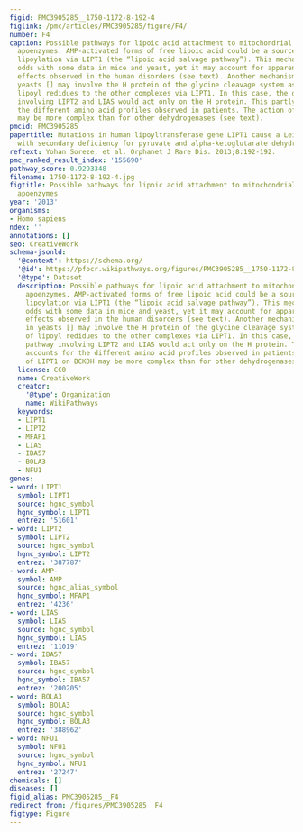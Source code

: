 ```yaml
---
figid: PMC3905285__1750-1172-8-192-4
figlink: /pmc/articles/PMC3905285/figure/F4/
number: F4
caption: Possible pathways for lipoic acid attachment to mitochondrial α-ketodehydrogenase
  apoenzymes. AMP-activated forms of free lipoic acid could be a source of direct
  lipoylation via LIPT1 (the “lipoic acid salvage pathway”). This mechanism is at
  odds with some data in mice and yeast, yet it may account for apparent compensatory
  effects observed in the human disorders (see text). Another mechanism proposed in
  yeasts [] may involve the H protein of the glycine cleavage system as a donor of
  lipoyl redidues to the other complexes via LIPT1. In this case, the de novo pathway
  involving LIPT2 and LIAS would act only on the H protein. This partly accounts for
  the different amino acid profiles observed in patients. The action of LIPT1 on BCKDH
  may be more complex than for other dehydrogenases (see text).
pmcid: PMC3905285
papertitle: Mutations in human lipoyltransferase gene LIPT1 cause a Leigh disease
  with secondary deficiency for pyruvate and alpha-ketoglutarate dehydrogenase.
reftext: Yohan Soreze, et al. Orphanet J Rare Dis. 2013;8:192-192.
pmc_ranked_result_index: '155690'
pathway_score: 0.9293348
filename: 1750-1172-8-192-4.jpg
figtitle: Possible pathways for lipoic acid attachment to mitochondrial Alpha-ketodehydrogenase
  apoenzymes
year: '2013'
organisms:
- Homo sapiens
ndex: ''
annotations: []
seo: CreativeWork
schema-jsonld:
  '@context': https://schema.org/
  '@id': https://pfocr.wikipathways.org/figures/PMC3905285__1750-1172-8-192-4.html
  '@type': Dataset
  description: Possible pathways for lipoic acid attachment to mitochondrial α-ketodehydrogenase
    apoenzymes. AMP-activated forms of free lipoic acid could be a source of direct
    lipoylation via LIPT1 (the “lipoic acid salvage pathway”). This mechanism is at
    odds with some data in mice and yeast, yet it may account for apparent compensatory
    effects observed in the human disorders (see text). Another mechanism proposed
    in yeasts [] may involve the H protein of the glycine cleavage system as a donor
    of lipoyl redidues to the other complexes via LIPT1. In this case, the de novo
    pathway involving LIPT2 and LIAS would act only on the H protein. This partly
    accounts for the different amino acid profiles observed in patients. The action
    of LIPT1 on BCKDH may be more complex than for other dehydrogenases (see text).
  license: CC0
  name: CreativeWork
  creator:
    '@type': Organization
    name: WikiPathways
  keywords:
  - LIPT1
  - LIPT2
  - MFAP1
  - LIAS
  - IBA57
  - BOLA3
  - NFU1
genes:
- word: LIPT1
  symbol: LIPT1
  source: hgnc_symbol
  hgnc_symbol: LIPT1
  entrez: '51601'
- word: LIPT2
  symbol: LIPT2
  source: hgnc_symbol
  hgnc_symbol: LIPT2
  entrez: '387787'
- word: AMP-
  symbol: AMP
  source: hgnc_alias_symbol
  hgnc_symbol: MFAP1
  entrez: '4236'
- word: LIAS
  symbol: LIAS
  source: hgnc_symbol
  hgnc_symbol: LIAS
  entrez: '11019'
- word: IBA57
  symbol: IBA57
  source: hgnc_symbol
  hgnc_symbol: IBA57
  entrez: '200205'
- word: BOLA3
  symbol: BOLA3
  source: hgnc_symbol
  hgnc_symbol: BOLA3
  entrez: '388962'
- word: NFU1
  symbol: NFU1
  source: hgnc_symbol
  hgnc_symbol: NFU1
  entrez: '27247'
chemicals: []
diseases: []
figid_alias: PMC3905285__F4
redirect_from: /figures/PMC3905285__F4
figtype: Figure
---
```

